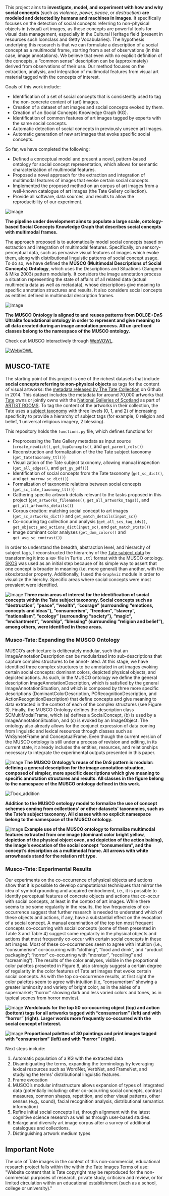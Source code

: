This project aims to **investigate, model, and experiment with how and why social concepts** (such as *violence, power, peace*, or *destruction*) **are modeled and detected by humans and machines in images**. It specifically focuses on the detection of social concepts referring to non-physical objects in (visual) art images, as these concepts are powerful tools for visual data management, especially in the Cultural Heritage field (present in resources such Iconclass and Getty Vocabularies). The hypothesis underlying this research is that we can formulate a description of a social concept as a multimodal frame, starting from a set of observations (in this case, image annotations). We believe that even with no explicit definition of the concepts,  a “common sense” description can be (approximately) derived from observations of their use. Our method focuses on the extraction, analysis, and integration of multimodal features from visual art material tagged with the concepts of interest. 

Goals of this work include:
* Identification of a set of social concepts that is consistently used to tag the non-concrete content of (art) images.
* Creation of a dataset of art images and social concepts evoked by them.
* Creation of an Social Concepts Knowledge Graph (KG).
* Identification of common features of art images tagged by experts with the same social concepts.
* Automatic detection of social concepts in previously unseen art images.
* Automatic generation of new art images that evoke specific social concepts.

So far, we have completed the following:

* Defined a conceptual model and present a novel, pattern-based ontology for social concept representation, which allows for semantic characterization of multimodal features. 
* Proposed a novel approach for the extraction and integration of multimodal features of images that evoke certain social concepts.
* Implemented the proposed method on an corpus of art images from a well-known catalogue of art images (the Tate Gallery collection).
* Provide all software, data sources, and results to allow the reproducibility of our experiment.

![Image](https://delfimpandiani.github.io/musco/images/reducedapproach.png)

**The pipeline under development aims to populate a large scale, ontology-based Social Concepts Knowledge Graph that describes social concepts with multimodal frames.**

The approach proposed is to automatically model social concepts based on extraction and integration of multimodal features. Specifically, on sensory-perceptual data, such as pervasive visual features of images which evoke them, along with distributional linguistic patterns of social concept usage. To do so, we have defined the **MUSCO (Multimodal Descriptions of Social Concepts) Ontology**, which uses the Descriptions and Situations (Gangemi & Mika 2003) pattern modularly. It considers the image annotation process a situation representing the state of affairs of all related data (actual multimedia data as well as metadata), whose descriptions give meaning to specific annotation structures and results. It also considers social concepts as entities defined in multimodal description frames. 

![Image](https://delfimpandiani.github.io/musco/images/T_Box_0.png)

**The MUSCO Ontology is aligned to and reuses patterns from DOLCE+DnS Ultralite foundational ontology in order to represent and give meaning to all data created during an image annotation process. All un-prefixed classes belong to the namespace of the MUSCO ontology.**

Check out MUSCO interactively through [WebVOWL](http://www.visualdataweb.de/webvowl/#iri=https://w3id.org/musco).

<a href="http://www.visualdataweb.de/webvowl/#iri=https://w3id.org/musco"><img src="https://delfimpandiani.github.io/musco/images/webvowl.png" alt="WebVOWL"></a>

## MUSCO-TATE

The starting point of this project is one of the richest datasets that include **social concepts referring to non-physical objects** as tags for the content of visual artworks: the [metadata released by The Tate Collection](https://github.com/tategallery/collection) on Github in 2014. This dataset includes the metadata for around 70,000 artworks that [Tate](http://www.tate.org.uk/) owns or jointly owns with the [National Galleries of Scotland](http://www.nationalgalleries.org) as part of [ARTIST ROOMS](http://www.tate.org.uk/artist-rooms). To tag the content of the artworks in their collection, the Tate uses a [subject taxonomy](https://github.com/tategallery/collection/tree/master/processed/subjects) with three levels (0, 1, and 2) of increasing specificity to provide a hierarchy of subject tags (for example; 0 religion and belief, 1 universal religious imagery, 2 blessing). 

This repository holds the `functions.py` file, which defines functions for 

- Preprocessing the Tate Gallery metadata as input source (`create_newdict()`, `get_topConcepts()`, and `get_parent_rels()`)
- Reconstruction and formalization of the the Tate subject taxonomy (`get_tatetaxonomy_ttl()`)
- Visualization of the Tate subject taxonomy, allowing manual inspection (`get_all_edges()`, and `get_gv_pdf()`)
- Identification of social concepts from the Tate taxonomy (`get_sc_dict()`, and `get_narrow_sc_dict()`)
- Formalization of taxonomic relations between social concepts (`get_sc_tate_taxonomy_ttl()`)
- Gathering specific artwork details relevant to the tasks proposed in this project (`get_artworks_filenames()`, `get_all_artworks_tags()`, and `get_all_artworks_details()`)
- Corpus creation: matching social concept to art images (`get_sc_artworks_dict()` and `get_match_details(input_sc)`)
- Co-occuring tag collection and analysis (`get_all_scs_tag_ids()`, `get_objects_and_actions_dict(input_sc)`, and `get_match_stats()`)
- Image dominant color analyses (`get_dom_colors()` and `get_avg_sc_contrast()`)

In order to understand the breadth, abstraction level, and hierarchy of subject tags, I reconstructed the hierarchy of the [Tate subject data](https://github.com/tategallery/collection/tree/master/processed/subjects) by transforming it into a `RDF` file in Turtle `.ttl` format with the MUSCO ontology. [SKOS](https://www.w3.org/TR/skos-primer/#sechierarchy) was used as an initial step because of its simple way to assert that one concept is broader in meaning (i.e. more general) than another, with the skos:broader property. Additionally, I used the `Graphviz` module in order to visualize the hierchy. Specific areas where social concepts were most prevalent were identified.

![Image](https://delfimpandiani.github.io/musco/images/aareas.png)
**Three main areas of interest for the identification of social concepts within the Tate subject taxonomy. Social concepts such as “destruction”, “peace”, “wealth”, “courage” (surrounding “emotions, concepts and ideas”), “consumerism”, “freedom”, “slavery”, “nationalism”, “ecology” (surrounding “society”), “magic”, “enchantment”, “worship”, “blessing” (surrounding “religion and belief”), among others, were identified in these areas.**

### Musco-Tate: Expanding the MUSCO Ontology

MUSCO’s architecture is deliberately modular, such that an ImageAnnotationDescription can be modularized into sub-descriptions that capture complex structures to be annot- ated. At this stage, we have identified three complex structures to be annotated in art images evoking certain social concepts: dominant colors, depicted physical objects, and depicted actions. As such, in the MUSCO ontology we define the general description ImageAnnotationDescription, which is satisfied by the general ImageAnnotationSituation, and which is composed by three more specific descriptions (DominantColorDescription, PORecognitionDescription, and ActionRecognitionDescription) that define concepts and give meaning to data extracted in the context of each of the complex structures (see Figure 3). Finally, the MUSCO Ontology defines the description class SCMultiModalFrame, which (a) defines a SocialConcept, (b) is used by a ImageAnnotationSituation, and (c) is evoked by an ImageObject. The ontology also already allows for the conjunct expression of data coming from linguistic and lexical resources through classes such as WnSynsetFrame and ConceptualFrame. Even though the current version of the MUSCO ontology is still under a process of revision and editing, in its current state, it already includes the entities, resources, and relationships necessary to integrate the experimental outputs presented in this paper.

![Image](https://delfimpandiani.github.io/musco/images/T_Box_1.png)
**The MUSCO Ontology’s reuse of the DnS pattern is modular: defining a general description for the image annotation situation, composed of simpler, more specific descriptions which give meaning to specific annotation structures and results. All classes in the figure belong to the namespace of the MUSCO ontology defined in this work.**


<p style="text-align:left; width:50%;"><img src="https://delfimpandiani.github.io/musco/images/T_BOx_addition.png" alt="Tbox_addition"></p>


**Addition to the MUSCO ontology model to formalize the use of concept schemes coming from collections’ or other datasets’ taxonomies, such as the Tate’s subject taxonomy. All classes with no explicit namespace belong to the namespace of the MUSCO ontology.**

![Image](https://delfimpandiani.github.io/musco/images/A_Box.png)
**Example use of the MUSCO ontology to formalize multimodal features extracted from one image (dominant color bright yellow, depiction of the physical object oven, and depiction of the action baking), the image’s evocation of the social concept “consumerism”, and the concept’s description as a multimodal frame. All arrows with white arrowheads stand for the relation rdf:type.**


### Musco-Tate: Experimental Results

Our experiments on the co-occurrence of physical objects and actions show that it is possible to develop computational techniques that mirror the idea of symbol grounding and acquired embodiment, i.e., it is possible to identify perceptual features of concrete objects and actions that co-occur with social concepts, at least in the context of art images. While there seems to be some regularity in the results, the low frequencies of co-occurrence suggest that further research is needed to understand which of these objects and actions, if any, have a substantial effect on the evocation of a social concept. A manual examination of the top ten most frequent concepts co-occurring with social concepts (some of them presented in Table 3 and Table 4) suggest some regularity in the physical objects and actions that most frequently co-occur with certain social concepts in these art images. Most of these co-occurrences seem to agree with intuition (i.e., “consumerism” co-occurring with “clothing”, “food and drink”, and “product packaging”; “horror” co-occurring with “monster”, “recoiling” and “screaming”). The results of the color analyses, visible in the proportional color palettes presented in Figure 8, also strongly suggest a certain degree of regularity in the color features of Tate art images that evoke certain social concepts. As with the top co-occurrence results, at first sight the color palettes seem to agree with intuition (i.e, “consumerism” showing a greater luminosity and variety of bright color, as in the aisles of a supermarket; “horror” showing dark and less varied colors and tones, as in typical scenes from horror movies).

![Image](https://delfimpandiani.github.io/musco/images/wordclouds.png)
**Wordclouds for the top 50 co-occurring object (top) and action (bottom) tags for all artworks tagged with “consumerism” (left) and with “horror” (right). Larger words more frequently co-occurred with the social concept of interest.**

![Image](https://delfimpandiani.github.io/musco/images/palettes.png)
**Proportional palettes of 30 paintings and print images tagged with “consumerism” (left) and with “horror” (right).**

Next steps include:
1. Automatic population of a KG with the extracted data
2. Disambiguating the terms, expanding the terminology by leveraging lexical resources such as WordNet, VerbNet, and FrameNet, and studying the terms’ distributional linguistic features.
3. Frame evocation
4. MUSCO’s modular infrastructure allows expansion of types of integrated data (potentially including: other co-occurring social concepts, contrast measures, common shapes, repetition, and other visual patterns, other senses (e.g., sound), facial recognition analysis, distributional semantics information)
5. Refine initial social concepts list, through alignment with the latest cognitive science research as well as through user-based studies.
6. Enlarge and diversify art image corpus after a survey of additional catalogues and collections.
9. Distinguishing artwork medium types


## Important Note
The use of Tate images in the context of this non-commercial, educational research project falls within the within the [Tate Images Terms of use](https://www.tate.org.uk/about-us/policies-and-procedures/website-terms-use): "Website content that is Tate copyright may be reproduced for the non-commercial purposes of research, private study, criticism and review, or for limited circulation within an educational establishment (such as a school, college or university)."
